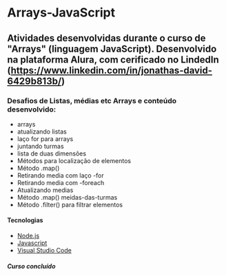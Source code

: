 # Arrays-JavaScript

## Atividades desenvolvidas durante o curso de "Arrays" (linguagem JavaScript). Desenvolvido na plataforma Alura, com cerificado no LindedIn (https://www.linkedin.com/in/jonathas-david-6429b813b/)

### Desafios de Listas, médias etc Arrays e conteúdo desenvolvido:

* arrays
* atualizando listas
* laço for para arrays
* juntando turmas
* lista de duas dimensões
* Métodos para localização de elementos
* Método .map()
* Retirando media com laço -for
* Retirando media com -foreach
* Atualizando medias 
* Método .map() meidas-das-turmas
* Método .filter() para filtrar elementos

#### Tecnologias

- [Node.js](https://nodejs.org/en/)
- [Javascript](https://developer.mozilla.org/pt-BR/docs/Web/JavaScript)
- [Visual Studio Code](https://code.visualstudio.com/)

##### Curso concluído
